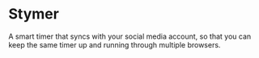 # Stymer

A smart timer that syncs with your social media account, so that you can keep
the same timer up and running through multiple browsers.

